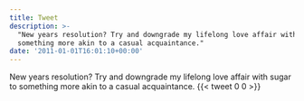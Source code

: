 ```yaml
---
title: Tweet
description: >-
  "New years resolution? Try and downgrade my lifelong love affair with sugar to
  something more akin to a casual acquaintance."
date: '2011-01-01T16:01:10+00:00'
---
```

New years resolution? Try and downgrade my lifelong love affair with sugar to something more akin to a casual acquaintance.
      {{< tweet 0 0 >}}
    
